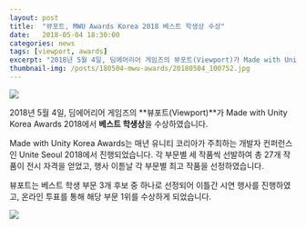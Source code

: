 ```yaml
---
layout: post
title:  "뷰포트, MWU Awards Korea 2018 베스트 학생상 수상"
date:   2018-05-04 18:30:00
categories: news
tags: [viewport, awards]
excerpt: "2018년 5월 4일, 딤에어리어 게임즈의 뷰포트(Viewport)가 Made with Unity Korea Awards 2018에서 베스트 학생상을 수상하였습니다."
thumbnail-img: /posts/180504-mwu-awards/20180504_100752.jpg
---
```


<img src="{{ site.baseurl }}/posts/180504-mwu-awards/20180504_100752.jpg" class="image fit on-post">

2018년 5월 4일, 딤에어리어 게임즈의 **뷰포트(Viewport)**가 Made with Unity Korea Awards 2018에서 **베스트 학생상**을 수상하였습니다.

Made with Unity Korea Awards는 매년 유니티 코리아가 주최하는 개발자 컨퍼런스인 Unite Seoul 2018에서 진행되었습니다. 각 부문별 세 작품씩 선발하여 총 27개 작품이 전시 자격을 얻었고, 행사 이튿날 각 부문별 최고 작품을 선정하였습니다.

뷰포트는 베스트 학생 부문 3개 후보 중 하나로 선정되어 이틀간 시연 행사를 진행하였고, 온라인 투표를 통해 해당 부문 1위를 수상하게 되었습니다.

<img src="{{ site.baseurl }}/posts/180504-mwu-awards/20180503_084444_HDR.jpg" class="image fit on-post">